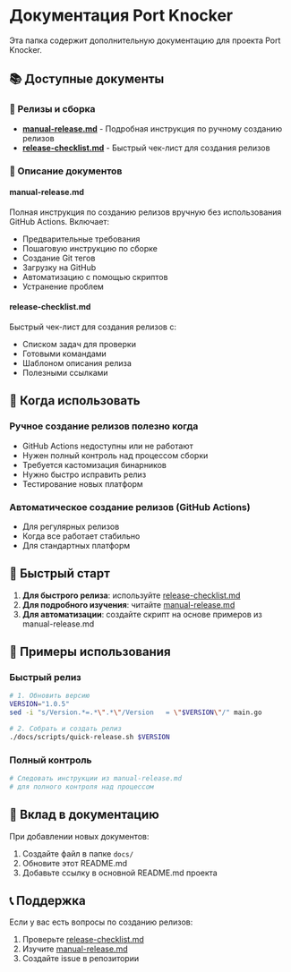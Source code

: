 # Документация Port Knocker

Эта папка содержит дополнительную документацию для проекта Port Knocker.

## 📚 Доступные документы

### 🚀 Релизы и сборка

- **[manual-release.md](manual-release.md)** - Подробная инструкция по ручному созданию релизов
- **[release-checklist.md](release-checklist.md)** - Быстрый чек-лист для создания релизов

### 📖 Описание документов

#### manual-release.md

Полная инструкция по созданию релизов вручную без использования GitHub Actions. Включает:

- Предварительные требования
- Пошаговую инструкцию по сборке
- Создание Git тегов
- Загрузку на GitHub
- Автоматизацию с помощью скриптов
- Устранение проблем

#### release-checklist.md

Быстрый чек-лист для создания релизов с:

- Списком задач для проверки
- Готовыми командами
- Шаблоном описания релиза
- Полезными ссылками

## 🎯 Когда использовать

### Ручное создание релизов полезно когда

- GitHub Actions недоступны или не работают
- Нужен полный контроль над процессом сборки
- Требуется кастомизация бинарников
- Нужно быстро исправить релиз
- Тестирование новых платформ

### Автоматическое создание релизов (GitHub Actions)

- Для регулярных релизов
- Когда все работает стабильно
- Для стандартных платформ

## 🔧 Быстрый старт

1. **Для быстрого релиза**: используйте [release-checklist.md](release-checklist.md)
2. **Для подробного изучения**: читайте [manual-release.md](manual-release.md)
3. **Для автоматизации**: создайте скрипт на основе примеров из manual-release.md

## 📝 Примеры использования

### Быстрый релиз

```bash
# 1. Обновить версию
VERSION="1.0.5"
sed -i "s/Version.*=.*\".*\"/Version   = \"$VERSION\"/" main.go

# 2. Собрать и создать релиз
./docs/scripts/quick-release.sh $VERSION
```

### Полный контроль

```bash
# Следовать инструкции из manual-release.md
# для полного контроля над процессом
```

## 🤝 Вклад в документацию

При добавлении новых документов:

1. Создайте файл в папке `docs/`
2. Обновите этот README.md
3. Добавьте ссылку в основной README.md проекта

## 📞 Поддержка

Если у вас есть вопросы по созданию релизов:

1. Проверьте [release-checklist.md](release-checklist.md)
2. Изучите [manual-release.md](manual-release.md)
3. Создайте issue в репозитории